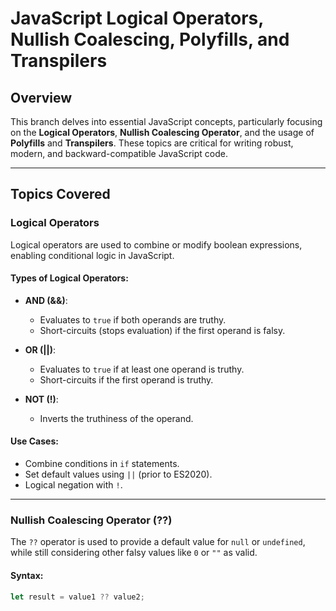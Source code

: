 # JavaScript Logical Operators, Nullish Coalescing, Polyfills, and Transpilers

## Overview

This branch delves into essential JavaScript concepts, particularly focusing on the **Logical Operators**, **Nullish Coalescing Operator**, and the usage of **Polyfills** and **Transpilers**. These topics are critical for writing robust, modern, and backward-compatible JavaScript code.

---

## Topics Covered

### Logical Operators

Logical operators are used to combine or modify boolean expressions, enabling conditional logic in JavaScript.

#### Types of Logical Operators:

- **AND (&&)**:
    - Evaluates to `true` if both operands are truthy.
    - Short-circuits (stops evaluation) if the first operand is falsy.

- **OR (||)**:
    - Evaluates to `true` if at least one operand is truthy.
    - Short-circuits if the first operand is truthy.

- **NOT (!)**:
    - Inverts the truthiness of the operand.

#### Use Cases:
- Combine conditions in `if` statements.
- Set default values using `||` (prior to ES2020).
- Logical negation with `!`.

---

### Nullish Coalescing Operator (??)

The `??` operator is used to provide a default value for `null` or `undefined`, while still considering other falsy values like `0` or `""` as valid.

#### Syntax:

```javascript
let result = value1 ?? value2;
